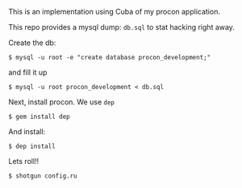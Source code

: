This is an implementation using Cuba of my procon application.

This repo provides a mysql dump: ```db.sql``` to stat hacking right away.

Create the db:

    $ mysql -u root -e "create database procon_development;"

and fill it up

    $ mysql -u root procon_development < db.sql

Next, install procon. We use ```dep```

    $ gem install dep

And install:

    $ dep install

Lets roll!!

    $ shotgun config.ru
